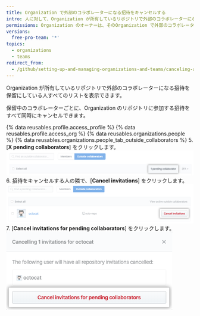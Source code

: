 ```yaml
---
title: Organization で外部のコラボレーターになる招待をキャンセルする
intro: 人に対して、Organization が所有しているリポジトリで外部のコラボレーターになる招待をすべてキャンセルすることができます。
permissions: Organization のオーナーは、そのOrganization で外部のコラボレーターになる招待をキャンセルすることができます。
versions:
  free-pro-team: '*'
topics:
  - organizations
  - teams
redirect_from:
  - /github/setting-up-and-managing-organizations-and-teams/canceling-an-invitation-to-become-an-outside-collaborator-in-your-organization
---
```

Organization が所有しているリポジトリで外部のコラボレーターになる招待を保留にしている人すべてのリストを表示できます。

保留中のコラボレーターごとに、Organization のリポジトリに参加する招待をすべて同時にキャンセルできます。

{% data reusables.profile.access_profile %}
{% data reusables.profile.access_org %}
{% data reusables.organizations.people %}
{% data reusables.organizations.people_tab_outside_collaborators %}
5. [**X pending collaborators**] をクリックします。 ![[Pending collaborators] ボタン](/assets/images/help/organizations/pending-collaborator-list.png)
6. 招待をキャンセルする人の隣で、[**Cancel invitations**] をクリックします。 ![[Cancel invitation] ボタン](/assets/images/help/organizations/cancel-pending-collaborators.png)
7. [**Cancel invitations for pending collaborators**] をクリックします。 ![Button to confirm cancellation](/assets/images/help/organizations/confirm-cancelation-of-pending-collaborators.png)
